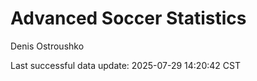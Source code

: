 # Advanced Soccer Statistics
Denis Ostroushko

<!-- gfm -->

Last successful data update: 2025-07-29 14:20:42 CST

